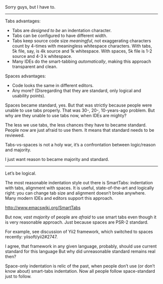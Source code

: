 Sorry guys, but I have to.

 * * *

Tabs advantages:

 * Tabs are _designed to be_ an indentation character.
 * Tabs can be configured to have different width.
 * Tabs keep source code size _meaningful_, not exaggerating characters count by 4-times with meaningless whitespace characters. With tabs, 5k file, say, is 4k source and 1k whitespace. With spaces, 5k file is 1-2 source and 4-3 k whitespace.
 * Many IDEs do the smart-tabbing _automatically_, making this approach transparent and clean.

Spaces advantages:

 * Code looks the same in different editors.
 * Any more? (Disregarding that they are standard, only logical and usability points).

Spaces became standard, yes. But that was strictly because people were unable to use tabs properly. That was 30-, 20-, 10-years-ago problem. But why are they unable to use tabs now, when IDEs are mighty?

The less we use tabs, the less chances they have to became standard. People now are just afraid to use them. It means that standard needs to be reviewed.

Tabs-vs-spaces is not a holy war, it’s a confrontation between logic/reason and majority.

I just want reason to became majority and standard.


 * * *


Let’s be logical.

The most reasonable indentation style out there is SmartTabs: indentation with tabs, alignment with spaces.
It is useful, state-of-the-art and logically right: you can change tab size and alignment doesn’t broke anywhere.
Many modern IDEs and editors support this approach.

http://www.emacswiki.org/SmartTabs

But now, _vast majority_ of people are _afraid_ to use smart tabs even though it is very reasonable approach. Just because spaces are PSR-2 standard.

For example, see discussion of Yii2 framework, which switched to spaces recently:
yiisoft/yii2#2747.

I agree, that framework in any given language, probably, should use current standard for this language
But why did unreasonable standard remains real then?

Space-only indentation is relic of the past, when people don’t use (or don’t know about) smart-tabs indentation.
Now all people follow space-standard just to follow.
